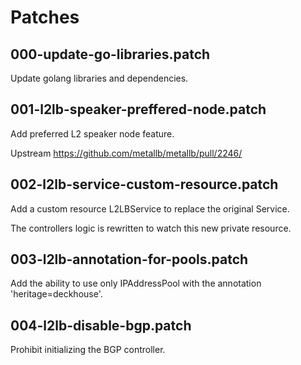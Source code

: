 # Patches

## 000-update-go-libraries.patch

Update golang libraries and dependencies.

## 001-l2lb-speaker-preffered-node.patch

Add preferred L2 speaker node feature.

Upstream <https://github.com/metallb/metallb/pull/2246/>

## 002-l2lb-service-custom-resource.patch

Add a custom resource L2LBService to replace the original Service.

The controllers logic is rewritten to watch this new private resource.

## 003-l2lb-annotation-for-pools.patch

Add the ability to use only IPAddressPool with the annotation 'heritage=deckhouse'.

## 004-l2lb-disable-bgp.patch

Prohibit initializing the BGP controller.
